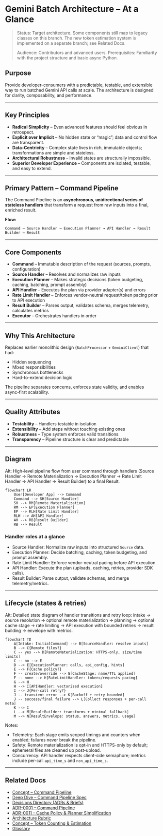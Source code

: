 # Gemini Batch Architecture – At a Glance

> Status: Target architecture. Some components still map to legacy classes on this branch. The new token estimation system is implemented on a separate branch; see Related Docs.
>
> Audience: Contributors and advanced users.
> Prerequisites: Familiarity with the project structure and basic async Python.

## Purpose

Provide developer-consumers with a predictable, testable, and extensible way to run batched Gemini API calls at scale. The architecture is designed for clarity, composability, and performance.

---

## Key Principles

- **Radical Simplicity** – Even advanced features should feel obvious in retrospect.
- **Explicit over Implicit** – No hidden state or “magic”; data and control flow are transparent.
- **Data-Centricity** – Complex state lives in rich, immutable objects; transformations are simple and stateless.
- **Architectural Robustness** – Invalid states are structurally impossible.
- **Superior Developer Experience** – Components are isolated, testable, and easy to extend.

---

## Primary Pattern – Command Pipeline

The Command Pipeline is an **asynchronous, unidirectional series of stateless handlers** that transform a request from raw inputs into a final, enriched result.

**Flow:**

```text
Command → Source Handler → Execution Planner → API Handler → Result Builder → Result
```

---

## Core Components

- **Command** – Immutable description of the request (sources, prompts, configuration)
- **Source Handler** – Resolves and normalizes raw inputs
- **Execution Planner** – Makes strategic decisions (token budgeting, caching, batching, prompt assembly)
- **API Handler** – Executes the plan via provider adapter(s) and errors
- **Rate Limit Handler** – Enforces vendor-neutral request/token pacing prior to API execution
- **Result Builder** – Parses output, validates schema, merges telemetry, calculates metrics
- **Executor** – Orchestrates handlers in order

---

## Why This Architecture

Replaces earlier monolithic design (`BatchProcessor` + `GeminiClient`) that had:

- Hidden sequencing
- Mixed responsibilities
- Synchronous bottlenecks
- Hard-to-extend decision logic

The pipeline separates concerns, enforces state validity, and enables async-first scalability.

---

## Quality Attributes

- **Testability** – Handlers testable in isolation
- **Extensibility** – Add steps without touching existing ones
- **Robustness** – Type system enforces valid transitions
- **Transparency** – Pipeline structure is clear and predictable

---

## Diagram

Alt: High-level pipeline flow from user command through handlers (Source Handler → Remote Materialization → Execution Planner → Rate Limit Handler → API Handler → Result Builder) to a final Result.

```mermaid
flowchart LR
    User[Developer App] --> Command
    Command --> SH[Source Handler]
    SH --> RM[Remote Materialization]
    RM --> EP[Execution Planner]
    EP --> RLH[Rate Limit Handler]
    RLH --> AH[API Handler]
    AH --> RB[Result Builder]
    RB --> Result
```

### Handler roles at a glance

- Source Handler: Normalize raw inputs into structured `Source` data.
- Execution Planner: Decide batching, caching, token budgeting, and prompt assembly.
- Rate Limit Handler: Enforce vendor-neutral pacing before API execution.
- API Handler: Execute the plan (uploads, caching, retries, provider SDK calls).
- Result Builder: Parse output, validate schemas, and merge telemetry/metrics.

---

## Lifecycle (states & retries)

Alt: Detailed state diagram of handler transitions and retry loop: intake → source resolution → optional remote materialization → planning → optional cache stage → rate limiting → API execution with bounded retries → result building → envelope with metrics.

```mermaid
flowchart TD
    A[Intake: InitialCommand] --> B[SourceHandler: resolve inputs]
    B --> C{Remote files?}
    C -- yes --> D[RemoteMaterialization: HTTPS-only, size/time limits]
    C -- no --> E
    D --> E[ExecutionPlanner: calls, api_config, hints]
    E --> F{Cache policy?}
    F -- create/override --> G[CacheStage: name/TTL applied]
    F -- none --> H[RateLimitHandler: tokens/requests pacing]
    G --> H
    H --> I[APIHandler: vectorized execution]
    I --> J{Per-call retry?}
    J -- transient error --> K[Backoff + retry bounded]
    J -- success/final failure --> L[Collect responses + per-call meta]
    K --> I
    L --> M[ResultBuilder: transforms + minimal fallback]
    M --> N[ResultEnvelope: status, answers, metrics, usage]
```

Notes:

- Telemetry: Each stage emits scoped timings and counters when enabled; failures never break the pipeline.
- Safety: Remote materialization is opt-in and HTTPS-only by default; ephemeral files are cleaned up post-upload.
- Concurrency: API handler respects client-side semaphore; metrics include per-call `api_time_s` and `non_api_time_s`.

---

## Related Docs

- [Concept – Command Pipeline](./concepts/command-pipeline.md)
- [Deep Dive – Command Pipeline Spec](./deep-dives/command-pipeline-spec.md)
- [Decisions Directory (ADRs & Briefs)](./decisions/index.md)
- [ADR-0001 – Command Pipeline](./decisions/ADR-0001-command-pipeline.md)
- [ADR-0011 – Cache Policy & Planner Simplification](./decisions/ADR-0011-cache-policy-and-planner-simplification.md)
- [Architecture Rubric](./architecture-rubric.md)
- [Concept – Token Counting & Estimation](./concepts/token-counting.md)
- [Glossary](./glossary.md)
